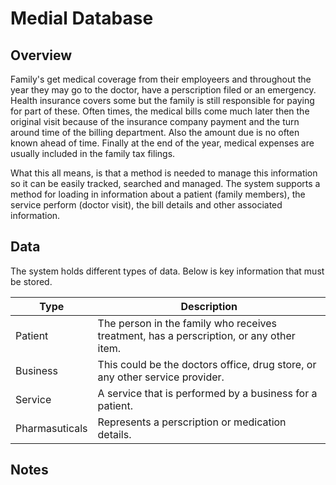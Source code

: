 # Medial Database

## Overview
Family's get medical coverage from their employeers and throughout the year they may go to the doctor, have a perscription filed or an emergency.   Health insurance covers some but the family is still responsible for paying for part of these.   Often times, the medical bills come much later then the original visit because of the insurance company payment and the turn around time of the billing department.  Also the amount due is no often known ahead of time.  Finally at the end of the year, medical expenses are usually included in the family tax filings.   

What this all means, is that a method is needed to manage this information so it can be easily tracked, searched and managed.  The system supports a method for loading in information about a patient (family members), the service perform (doctor visit), the bill details and other associated information.

## Data
The system holds different types of data.  Below is key information that must be stored.

| Type | Description |
| ----------- | ----------- |
| Patient | The person in the family who receives treatment, has a perscription, or any other item. |
| Business | This could be the doctors office, drug store, or any other service provider. |
| Service | A service that is performed by a business for a patient. |
| Pharmasuticals | Represents a perscription or medication details. |


## Notes
